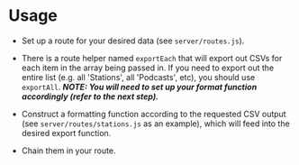# Usage

- Set up a route for your desired data (see `server/routes.js`). 

- There is a route helper named `exportEach` that will export out CSVs for each item in the array being passed in. If you need to export out the entire list (e.g. all 'Stations', all 'Podcasts', etc), you should use `exportAll`. **_NOTE: You will need to set up your format function accordingly (refer to the next step)._**

- Construct a formatting function according to the requested CSV output (see `server/routes/stations.js` as an example), which will feed into the desired export function.

- Chain them in your route. 
